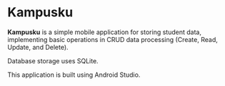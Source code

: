 # Kampusku

<b>Kampusku</b> is a simple mobile application for storing student data, implementing basic operations in CRUD data processing (Create, Read, Update, and Delete).

Database storage uses SQLite.

This application is built using Android Studio.
